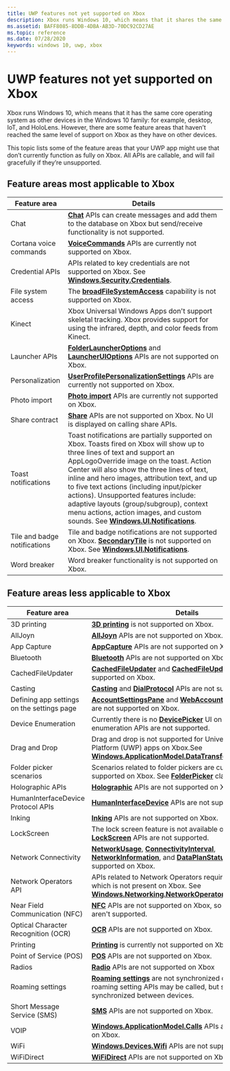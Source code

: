 ```yaml
---
title: UWP features not yet supported on Xbox
description: Xbox runs Windows 10, which means that it shares the same core operating system as other devices in the Windows 10 family desktop, mobile, and HoloLens.
ms.assetid: BAFF8085-8DDB-4DBA-AB3D-70DC92CD27AE
ms.topic: reference
ms.date: 07/28/2020
keywords: windows 10, uwp, xbox
---
```


# UWP features not yet supported on Xbox

Xbox runs Windows 10, which means that it has the same core operating system as other devices in the Windows 10 family: for example, desktop, IoT, and HoloLens. However, there are some feature areas that haven’t reached the same level of support on Xbox as they have on other devices.

This topic lists some of the feature areas that your UWP app might use that don’t currently function as fully on Xbox. All APIs are callable, and will fail gracefully if they’re unsupported.

## Feature areas most applicable to Xbox

| Feature area | Details |
|-|-|
| Chat | [**Chat**](https://msdn.microsoft.com/library/windows/apps/dn642321) APIs can create messages and add them to the database on Xbox but send/receive functionality is not supported.|
| Cortana voice commands | [**VoiceCommands**](https://msdn.microsoft.com/library/windows/apps/dn706594) APIs are currently not supported on Xbox. |
| Credential APIs | APIs related to key credentials are not supported on Xbox. See [**Windows.Security.Credentials**](https://msdn.microsoft.com/library/windows/apps/br227089). |
| File system access | The [**broadFileSystemAccess**](/windows/uwp/files/file-access-permissions#accessing-additional-locations) capability is not supported on Xbox. |
| Kinect | Xbox Universal Windows Apps don't support skeletal tracking. Xbox provides support for using the infrared, depth, and color feeds from Kinect. |
| Launcher APIs | [**FolderLauncherOptions**](https://msdn.microsoft.com/library/windows/apps/dn889612) and [**LauncherUIOptions**](https://msdn.microsoft.com/library/windows/apps/hh701448) APIs are not supported on Xbox. |
| Personalization | [**UserProfilePersonalizationSettings**](https://msdn.microsoft.com/library/windows/apps/mt244354) APIs are currently not supported on Xbox. |
| Photo import | [**Photo import**](https://msdn.microsoft.com/library/windows/apps/mt188534) APIs are currently not supported on Xbox. |
| Share contract | [**Share**](https://msdn.microsoft.com/library/windows/apps/br205989) APIs are not supported on Xbox. No UI is displayed on calling share APIs. |
| Toast notifications | Toast notifications are partially supported on Xbox. Toasts fired on Xbox will show up to three lines of text and support an AppLogoOverride image on the toast. Action Center will also show the three lines of text, inline and hero images, attribution text, and up to five text actions (including input/picker actions). Unsupported features include: adaptive layouts (group/subgroup), context menu actions, action images, and custom sounds. See [**Windows.UI.Notifications**](https://msdn.microsoft.com/library/windows/apps/br208661). |
| Tile and badge notifications | Tile and badge notifications are not supported on Xbox. [**SecondaryTile**](https://msdn.microsoft.com/library/windows/apps/br242183) is not supported on Xbox. See [**Windows.UI.Notifications**](https://msdn.microsoft.com/library/windows/apps/br208661).|
| Word breaker | Word breaker functionality is not supported on Xbox. |

## Feature areas less applicable to Xbox

| Feature area | Details |
|-|-|
| 3D printing | [**3D printing**](https://msdn.microsoft.com/library/windows/apps/dn706164) is not supported on Xbox.|
| AllJoyn | [**AllJoyn**](https://msdn.microsoft.com/library/windows/apps/dn894971) APIs are not supported on Xbox. |
| App Capture | [**AppCapture**](https://msdn.microsoft.com/library/windows/apps/mt608892) APIs are not supported on Xbox. |
| Bluetooth | [**Bluetooth**](https://msdn.microsoft.com/library/windows/apps/dn263413) APIs are not supported on Xbox. |
| CachedFileUpdater | [**CachedFileUpdater**](https://msdn.microsoft.com/library/windows/apps/hh747793) and [**CachedFileUpdaterUI**](https://msdn.microsoft.com/library/windows/apps/hh747794) are not supported on Xbox. |
| Casting | [**Casting**](https://msdn.microsoft.com/library/windows/apps/dn972568) and [**DialProtocol**](https://msdn.microsoft.com/library/windows/apps/dn946818) APIs are not supported on Xbox. |
| Defining app settings on the settings page | [**AccountSettingsPane**](https://msdn.microsoft.com/library/windows/apps/dn298377) and [**WebAccountCommand**](https://msdn.microsoft.com/library/windows/apps/dn298413) APIs are not supported on Xbox. |
| Device Enumeration | Currently there is no [**DevicePicker**](https://msdn.microsoft.com/library/windows/apps/dn930841) UI on Xbox, so device enumeration APIs are not supported. |
| Drag and Drop | Drag and drop is not supported for Universal Windows Platform (UWP) apps on Xbox.See [**Windows.ApplicationModel.DataTransfer.DragDrop.Core**](https://msdn.microsoft.com/library/windows/apps/dn894216). |
| Folder picker scenarios | Scenarios related to folder pickers are currently not supported on Xbox. See [**FolderPicker**](https://msdn.microsoft.com/library/windows/apps/br207881) class. |
| Holographic APIs | [**Holographic**](https://msdn.microsoft.com/library/windows/apps/mt592853) APIs are not supported on Xbox. |
| HumanInterfaceDevice Protocol APIs | [**HumanInterfaceDevice**](https://msdn.microsoft.com/library/windows/apps/dn264174) APIs are not supported on Xbox. |
| Inking | [**Inking**](https://msdn.microsoft.com/library/windows/apps/br208524) APIs are not supported on Xbox. |
| LockScreen | The lock screen feature is not available on Xbox, so [**LockScreen**](https://msdn.microsoft.com/library/windows/apps/dn946802) APIs are not supported. |
| Network Connectivity | [**NetworkUsage**](https://msdn.microsoft.com/library/windows/apps/dn303657), [**ConnectivityInterval**](https://msdn.microsoft.com/library/windows/apps/dn266097), [**NetworkInformation**](https://msdn.microsoft.com/library/windows/apps/br207293), and [**DataPlanStatus**](https://msdn.microsoft.com/library/windows/apps/br207256) APIs are not supported on Xbox. |
| Network Operators API | APIs related to Network Operators require modem support, which is not present on Xbox. See [**Windows.Networking.NetworkOperators**](https://msdn.microsoft.com/library/windows/apps/br241148). |
| Near Field Communication (NFC) | [**NFC**](https://msdn.microsoft.com/library/windows/apps/br241250) APIs are not supported on Xbox, so proximity APIs aren't supported. |
| Optical Character Recognition (OCR) | [**OCR**](https://msdn.microsoft.com/library/windows/apps/dn974149) APIs are not supported on Xbox. |
| Printing | [**Printing**](https://msdn.microsoft.com/library/windows/apps/br226489) is currently not supported on Xbox. |
| Point of Service (POS) | [**POS**](https://msdn.microsoft.com/library/windows/apps/dn298071) APIs are not supported on Xbox. |
| Radios | [**Radio**](https://msdn.microsoft.com/library/windows/apps/dn996447) APIs are not supported on Xbox |
| Roaming settings | [**Roaming settings**](https://msdn.microsoft.com/library/windows/apps/br241624) are not synchronized on Xbox. The roaming setting APIs may be called, but settings will not be synchronized between devices. |
| Short Message Service (SMS) | [**SMS**](https://msdn.microsoft.com/library/windows/apps/br206567) APIs are not supported on Xbox. |
| VOIP | [**Windows.ApplicationModel.Calls**](https://msdn.microsoft.com/library/windows/apps/dn297266) APIs are not supported on Xbox. |
| WiFi | [**Windows.Devices.Wifi**](https://msdn.microsoft.com/library/windows/apps/dn975224) APIs are not supported on Xbox. |
| WiFiDirect | [**WiFiDirect**](https://msdn.microsoft.com/library/windows/apps/dn297687) APIs are not supported on Xbox. |

